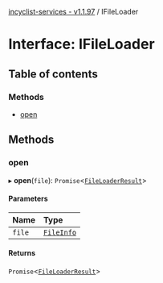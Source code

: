 [incyclist-services - v1.1.97](../README.md) / IFileLoader

# Interface: IFileLoader

## Table of contents

### Methods

- [open](IFileLoader.md#open)

## Methods

### open

▸ **open**(`file`): `Promise`\<[`FileLoaderResult`](FileLoaderResult.md)\>

#### Parameters

| Name | Type |
| :------ | :------ |
| `file` | [`FileInfo`](FileInfo.md) |

#### Returns

`Promise`\<[`FileLoaderResult`](FileLoaderResult.md)\>
